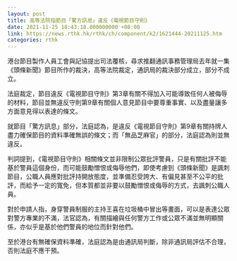 ```yaml
---
layout: post
title: 高等法院指節目「驚方訊息」違反《電視節目守則》
date: 2021-11-25 18:43:18.000000000 +08:00
link: https://news.rthk.hk/rthk/ch/component/k2/1621444-20211125.htm
categories: rthk
---
```


港台節目製作人員工會與記協提出司法覆核，尋求推翻通訊事務管理局去年就一集《頭條新聞》節目所作的裁決，高等法院裁定，通訊局的裁決部分成立，部分不成立。

法庭裁定，節目違反《電視節目守則》第3章有關不得加入可能導致任何人被侮辱的材料，節目並無違反守則第9章有關個人意見節目中要尊重事實、以及盡量讓多方面意見得以表達的條文。

就節目「驚方訊息」部分，法庭認為，是違反《電視節目守則》第9章有關持牌人盡力確保節目的資料準確無誤的條文；而「無品芝麻官」的部分，法庭認為則並無違反。

判詞提到，《電視節目守則》相關條文並非限制公眾批評警員，只是有關批評不能基於警員這個身份，而可能鼓勵憎恨或侮辱他們，即使考慮到《頭條新聞》是諷刺節目，公職人員應對批評持開放態度，並準備忍受誇大、有偏見甚至不公平的批評，而給予一定的寬免，但本質都並非要以鼓勵憎恨或侮辱的方式，去諷刺公職人員。

對於申請人指，身穿警員制服的主持王喜在垃圾桶中冒出等畫面，可以是表達公眾對警方專業的不滿，法官認為，有關描繪與任何警方工作或公眾不滿並無明顯關係，亦似乎是基於他們警員的地位而針對他們。

至於港台有無確保資料準確，法庭認為是由通訊局判斷，除非通訊局評估不合理，否則法庭不應干預。
